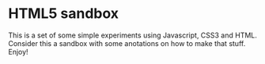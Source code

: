 # HTML5 sandbox

This is a set of some simple experiments using Javascript, CSS3 and HTML. Consider this a sandbox with some anotations on how to make that stuff.
Enjoy!
